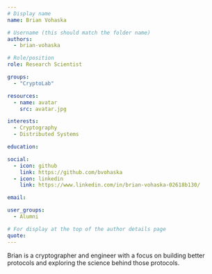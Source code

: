 ```yaml
---
# Display name
name: Brian Vohaska

# Username (this should match the folder name)
authors:
  - brian-vohaska

# Role/position
role: Research Scientist

groups:
  - "CryptoLab"

resources:
  - name: avatar
    src: avatar.jpg

interests:
  - Cryptography
  - Distributed Systems

education:

social:
  - icon: github
    link: https://github.com/bvohaska
  - icon: linkedin
    link: https://www.linkedin.com/in/brian-vohaska-02618b130/

email:

user_groups:
  - Alumni

# For display at the top of the author details page
quote:
---
```

Brian is a cryptographer and engineer with a focus on building better protocols and exploring the science behind those protocols.
